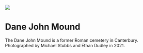 
<a href="https://juncture-digital.org"><img src="https://gitcdn.link/repo/jstor-labs/juncture/main/images/ve-button.png"></a>

<param ve-config header="header" main="now-and-then">

<param ve-compare url="https://stor.artstor.org/stor/807b6fac-91b5-4633-91d8-57d47e1cdd9f" label="Dane John Mound, Canterbury (2021)" attribution="Michael Stubbs and Ethan Dudley">
<param ve-compare url="https://stor.artstor.org/stor/f713d9aa-2c9b-4882-a3e6-dd7126e1cb2e" label="Dane John Mound, Canterbury - 1905 or earlier">

# Dane John Mound

The Dane John Mound is a former Roman cemetery in Canterbury. Photographed by Michael Stubbs and Ethan Dudley in 2021.
